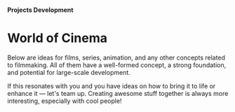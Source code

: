 #### Projects Development

# World of Cinema

Below are ideas for films, series, animation, and any other concepts related to filmmaking. All of them have a well-formed concept, a strong foundation, and potential for large-scale development.

If this resonates with you and you have ideas on how to bring it to life or enhance it — let's team up. Creating awesome stuff together is always more interesting, especially with cool people!